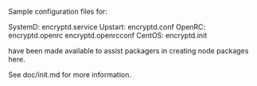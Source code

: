 Sample configuration files for:

SystemD: encryptd.service
Upstart: encryptd.conf
OpenRC:  encryptd.openrc
         encryptd.openrcconf
CentOS:  encryptd.init

have been made available to assist packagers in creating node packages here.

See doc/init.md for more information.
